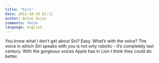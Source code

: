 ```yaml
---
title: "Siri"
date: 2011-10-16 01:11
author: Anton Zujev
comments: false
language: english
---
```


You know what I don’t get about Siri? Easy. What’s with the voice? The voice in which Siri speaks with you is not only robotic - it’s completely last century. With the gorgeous voices Apple has in Lion I think they could do better.